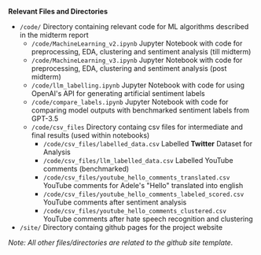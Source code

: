 **Relevant Files and Directories**
- ```/code/``` Directory containing relevant code for ML algorithms described in the midterm report
  - ```/code/MachineLearning_v2.ipynb``` Jupyter Notebook with code for preprocessing, EDA, clustering and sentiment analysis (till midterm)
  - ```/code/MachineLearning_v3.ipynb``` Jupyter Notebook with code for preprocessing, EDA, clustering and sentiment analysis (post midterm)
  - ```/code/llm_labelling.ipynb``` Jupyter Notebook with code for using OpenAI's API for generating artificial sentiment labels
  - ```/code/compare_labels.ipynb``` Jupyter Notebook with code for comparing model outputs with benchmarked sentiment labels from GPT-3.5
  - ```/code/csv_files``` Directory containg csv files for intermediate and final results (used within notebooks)
    - ```/code/csv_files/labelled_data.csv``` Labelled **Twitter** Dataset for Analysis
    - ```/code/csv_files/llm_labelled_data.csv``` Labelled YouTube comments (benchmarked)
    - ```/code/csv_files/youtube_hello_comments_translated.csv``` YouTube comments for Adele's "Hello" translated into english
    - ```/code/csv_files/youtube_hello_comments_labeled_scored.csv``` YouTube comments after sentiment analysis
    - ```/code/csv_files/youtube_hello_comments_clustered.csv``` YouTube comments after hate speech recognition and clustering
- ```/site/``` Directory containg github pages for the project website

*Note: All other files/directories are related to the github site template.*
